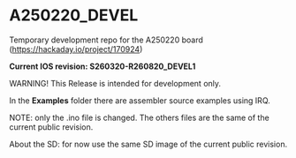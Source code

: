 # A250220_DEVEL
Temporary development repo for the A250220 board (https://hackaday.io/project/170924)

**Current IOS revision: S260320-R260820_DEVEL1**

WARNING! This Release is intended for development only.


In the **Examples** folder there are assembler source examples using IRQ.

NOTE: only the .ino file is changed. The others files are the same of the current public revision.

About the SD: for now use the same SD image of the current public revision.
